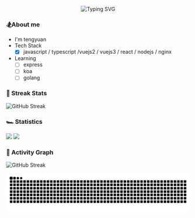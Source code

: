 <p align="center">
   <img src="https://readme-typing-svg.herokuapp.com?font=Fira+Code&pause=1000&color=BA54F7&random=false&width=460&lines=%F0%9F%91%8BHi+!+I'm+tengyuan+%EF%BC%8Cnice+to+see+u+%EF%BC%81" alt="Typing SVG" />
</p>

### 🏂About me

- I'm tengyuan
- Tech Stack
  - [x] javascript / typescript /vuejs2 / vuejs3 / react / nodejs / nginx
- Learning
  - [ ] express
  - [ ] koa
  - [ ] golang

### 🥊 Streak Stats

<div><img height="200px" src="https://github-readme-streak-stats.herokuapp.com?user=tengyuanOasis" alt="GitHub Streak" /></div>

### 🏎️ Statistics

<div>
   <img height="200px" src="https://github-readme-stats.vercel.app/api?username=tengyuanOasis" />
   <img height="200px" src="https://github-readme-stats.vercel.app/api/top-langs/?username=tengyuanOasis&layout=compact&langs_count=8" />
</div>

### 🧘 Activity Graph

<div><img height="400px"width="100%" src="https://github-readme-activity-graph.vercel.app/graph?username=tengyuanOasis&bg_color=ffffff&color=96228e&line=f40be4&point=403d3d&area=true&hide_border=true" alt="GitHub Streak" /></div>

![snake animation](https://raw.githubusercontent.com/tengyuanOasis/snk/refs/heads/output/github-contribution-grid-snake.svg)
